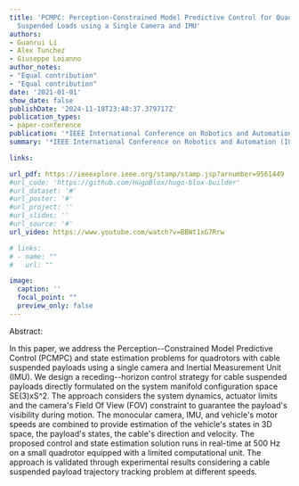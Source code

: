 ```yaml
---
title: 'PCMPC: Perception-Constrained Model Predictive Control for Quadrotors with
  Suspended Loads using a Single Camera and IMU'
authors:
- Guanrui Li
- Alex Tunchez
- Giuseppe Loianno
author_notes:
- "Equal contribution"
- "Equal contribution"
date: '2021-01-01'
show_date: false
publishDate: '2024-11-18T23:48:37.379717Z'
publication_types:
- paper-conference
publication: '*IEEE International Conference on Robotics and Automation (ICRA)*'
summary: '*IEEE International Conference on Robotics and Automation (ICRA)*, 2021'

links:

url_pdf: https://ieeexplore.ieee.org/stamp/stamp.jsp?arnumber=9561449
#url_code: 'https://github.com/HugoBlox/hugo-blox-builder'
#url_dataset: '#'
#url_poster: '#'
#url_project: ''
#url_slides: ''
#url_source: '#'
url_video: https://www.youtube.com/watch?v=BBWt1xG7Rrw

# links:
# - name: ""
#   url: ""

image:
  caption: ''
  focal_point: ""
  preview_only: false
---
```

Abstract: 

In this paper, we address the Perception--Constrained Model Predictive Control (PCMPC) and state estimation problems for quadrotors with cable suspended payloads using a single camera and Inertial Measurement Unit (IMU). We design a receding--horizon control strategy for cable suspended payloads directly formulated on the system manifold configuration space SE(3)xS^2. The approach considers the system dynamics, actuator limits and the camera's Field Of View (FOV) constraint to guarantee the payload's visibility during motion. The monocular camera, IMU, and vehicle's motor speeds are combined to provide estimation of the vehicle's states in 3D space, the payload's states, the cable's direction and velocity. The proposed control and state estimation solution runs in real-time at 500 Hz on a small quadrotor equipped with a limited computational unit. The approach is validated through experimental results considering a cable suspended payload trajectory tracking problem at different speeds.